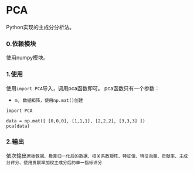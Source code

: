 PCA
============
Python实现的主成分分析法。

### 0.依赖模块
使用numpy模块。

### 1.使用
使用```import PCA```导入，调用pca函数即可。
pca函数只有一个参数：
* ```m, 数据矩阵，使用np.mat()创建```
```
import PCA

data = np.mat([ [0,0,0], [1,1,1], [2,2,2], [3,3,3] ])
pca(data)
```
### 2.输出
依次输出```原始数据、极差归一化后的数据、相关系数矩阵、特征值、特征向量、贡献率、主成分评分、使用贡献率加权主成分后的单一指标评分```
